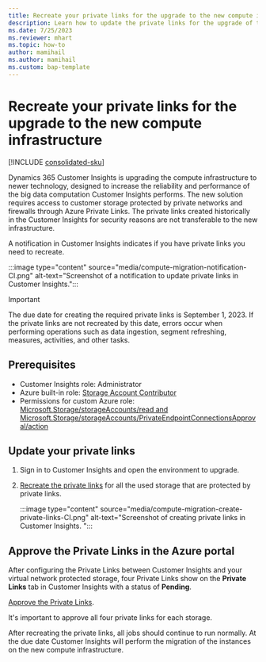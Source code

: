 ```yaml
---
title: Recreate your private links for the upgrade to the new compute infrastructure
description: Learn how to update the private links for the upgrade of the compute infrastructure
ms.date: 7/25/2023
ms.reviewer: mhart
ms.topic: how-to
author: mamihail
ms.author: mamihail
ms.custom: bap-template
---
```


# Recreate your private links for the upgrade to the new compute infrastructure

[!INCLUDE [consolidated-sku](./includes/consolidated-sku.md)]

Dynamics 365 Customer Insights is upgrading the compute infrastructure to newer technology, designed to increase the reliability and performance of the big data computation Customer Insights performs. The new solution requires access to customer storage protected by private networks and firewalls through Azure Private Links. The private links created historically in the Customer Insights for security reasons are not transferable to the new infrastructure.

A notification in Customer Insights indicates if you have private links you need to recreate.

:::image type="content" source="media/compute-migration-notification-CI.png" alt-text="Screenshot of a notification to update private links in Customer Insights.":::

> [!IMPORTANT]
> The due date for creating the required private links is September 1, 2023. If the private links are not recreated by this date, errors occur when performing operations such as data ingestion, segment refreshing, measures, activities, and other tasks.

## Prerequisites

- Customer Insights role: Administrator
- Azure built-in role: [Storage Account Contributor](/azure/role-based-access-control/built-in-roles#storage-account-contributor)
- Permissions for custom Azure role: [Microsoft.Storage/storageAccounts/read and Microsoft.Storage/storageAccounts/PrivateEndpointConnectionsApproval/action](/azure/role-based-access-control/resource-provider-operations#microsoftstorage)

## Update your private links

1. Sign in to Customer Insights and open the environment to upgrade.

1. [Recreate the private links](private-link.md#set-up-a-private-link-directly-from-the-private-links-page-in-customer-insights) for all the used storage that are protected by private links.

   :::image type="content" source="media/compute-migration-create-private-links-CI.png" alt-text="Screenshot of creating private links in Customer Insights. ":::

## Approve the Private Links in the Azure portal

After configuring the Private Links between Customer Insights and your virtual network protected storage, four Private Links show on the **Private Links** tab in Customer Insights with a status of **Pending**.

[Approve the Private Links](private-link.md#approve-your-private-link-in-the-azure-portal).

It's important to approve all four private links for each storage.

After recreating the private links, all jobs should continue to run normally. At the due date Customer Insights will perform the migration of the instances on the new compute infrastructure.

